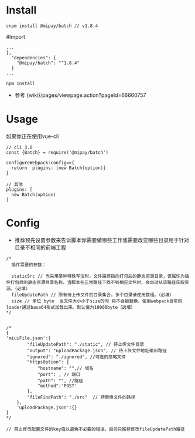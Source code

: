 # Install
```
cnpm install @mipay/batch // v1.8.4
```

#Import
```
...
},
  "dependencies": {
    "@mipay/batch": "^1.8.4"
  }
...

npm install
```
* 参考 {wiki}/pages/viewpage.action?pageId=66660757

# Usage
如果你正在使用vue-cli  

```
// cli 3.0
const {Batch} = require('@mipay/batch')

configureWebpack:config=>{
  return  plugins: [new Batch(option)]
}

// 其他
plugins: [
  new Batch(option)
]
```

# Config

* 推荐预先设置参数来告诉脚本你需要做哪些工作或需要改变哪些目录用于针对目录不相同的前端工程

```
/*
  插件需要的参数：
  
  staticSrc // 当采用某种特殊写法时，文件路径指向打包后的静态资源目录，该属性为插件打包后的静态资源目录名称，当脚本在正常路径下找不到相应文件时，会自动从该路径获取资源。（必填）
  fileUpdatePath // 所有待上传文件的目录集合，多个目录请使用数组。（必填）
  size // 单位 byte  当文件大小小于size的时 将不会被替换，使用webpack自带的loader通过base64形式加载出来。默认值为10000byte（选填）
*/
```

```

/*
{
'miuiFile.json':{
        "fileUpdatePath": "./static", // 待上传文件目录
        "output": "uploadPackage.json", // 待上传文件地址输出路径
        "ignored": "./ignored", //可选的忽略文件
        "httpsOption": {
            "hostname": "",// 域名
            "port": , // 端口
            "path": "", //路径
            "method":'POST'
        },
        "fileFindPath": "./src"  // 待替换文件的路径
    },
    'uploadPackage.json':{}
}
*/

// 禁止修改配置文件的key值以避免不必要的错误，目前只推荐修改fileUpdatePath路径

```